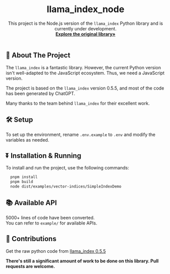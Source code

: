 <p align="center">
  <h1 align="center">llama_index_node</h1>
  <p align="center">
    This project is the Node.js version of the <code>llama_index</code> Python library and is currently under development.
    <br />
    <a href="https://github.com/jerryjliu/llama_index"><strong>Explore the original library»</strong></a>
    <br />
    <br />
  </p>
</p>

## 🚀 About The Project

The <code>llama_index</code> is a fantastic library. However, the current Python version isn't well-adapted to the JavaScript ecosystem. Thus, we need a JavaScript version.

The project is based on the <code>llama_index</code> version 0.5.5, and most of the code has been generated by ChatGPT.

Many thanks to the team behind <code>llama_index</code> for their excellent work.

## 🛠️ Setup

To set up the environment, rename <code>.env.example</code> to <code>.env</code> and modify the variables as needed.

## ⏬ Installation & Running

To install and run the project, use the following commands:
```bash
  pnpm install
  pnpm build
  node dist/examples/vector-indices/SimpleIndexDemo
```

## 📚 Available API
5000+ lines of code have been converted.<br>
You can refer to <code>example/</code> for available APIs.

## 🤝 Contributions

Get the raw python code from [llama_index 0.5.5](https://github.com/swk777/llama_index/tree/0.5.5)

**There's still a significant amount of work to be done on this library. Pull requests are welcome.**
